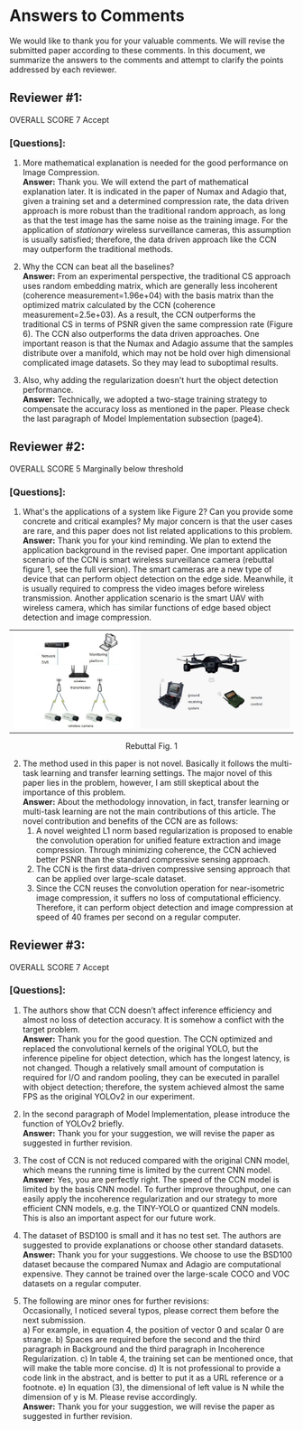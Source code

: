 # Answers to Comments
We would like to thank you for your valuable comments. We will revise the submitted paper according to these comments. In this document, we summarize the answers to the comments and attempt to clarify the points addressed by each reviewer. 
## Reviewer #1:
OVERALL SCORE 7 Accept
### [Questions]: 
1.	More mathematical explanation is needed for the good performance on Image Compression.  
**Answer:** Thank you. We will extend the part of mathematical explanation later. It is indicated in the paper of Numax and Adagio that, given a training set and a determined compression rate, the data driven approach is more robust than the traditional random approach, as long as that the test image has the same noise as the training image. For the application of *stationary* wireless surveillance cameras, this assumption is usually satisfied; therefore, the data driven approach like the CCN may outperform the traditional methods.

2.	Why the CCN can beat all the baselines?  
**Answer:** From an experimental perspective, the traditional CS approach uses random embedding matrix, which are generally less incoherent (coherence measurement=1.96e+04) with the basis matrix than the optimized matrix calculated by the CCN (coherence measurement=2.5e+03). As a result, the CCN outperforms the traditional CS in terms of PSNR given the same compression rate (Figure 6).
The CCN also outperforms the data driven approaches. One important reason is that the Numax and Adagio assume that the samples distribute over a manifold, which may not be hold over high dimensional complicated image datasets. So they may lead to suboptimal results.


3. Also, why adding the regularization doesn't hurt the object detection performance.  
**Answer:** Technically, we adopted a two-stage training strategy to compensate the accuracy loss as mentioned in the paper. Please check the last paragraph of Model Implementation subsection (page4).  
   
## Reviewer #2:  
OVERALL SCORE 5 Marginally below threshold  
### [Questions]:  
1.	What's the applications of a system like Figure 2? Can you provide some concrete and critical examples? My major concern is that the user cases are rare, and this paper does not list related applications to this problem.   
**Answer:** Thank you for your kind reminding. We plan to extend the application background in the revised paper. One important application scenario of the CCN is smart wireless surveillance camera (rebuttal figure 1, see the full version). The smart cameras are a new type of device that can perform object detection on the edge side. Meanwhile, it is usually required to compress the video images before wireless transmission. Another application scenario is the smart UAV with wireless camera, which has similar functions of edge based object detection and image compression.
<table>
    <tr>
        <td ><center><img src="https://github.com/sosaaaad2/Rebuttal/blob/master/images/wireless_camera.jpg?watermark/2/text/aHR0cHM6Ly9ibG9nLmNzZG4ubmV0L3FxXzMzODI2NTY0/font/5a6L5L2T/fontsize/400/fill/I0JBQkFCMA==/dissolve/70" >
        <td ><center><img src="https://github.com/sosaaaad2/Rebuttal/blob/master/images/timg.jpg?watermark/2/text/aHR0cHM6Ly9ibG9nLmNzZG4ubmV0L3FxXzMzODI2NTY0/font/5a6L5L2T/fontsize/400/fill/I0JBQkFCMA==/dissolve/70"  >
    </tr>
</table>
                                     <p align="center">Rebuttal Fig. 1</p>

2.	The method used in this paper is not novel. Basically it follows the multi-task learning and transfer learning settings. The major novel of this paper lies in the problem, however, I am still skeptical about the importance of this problem.  
**Answer:** About the methodology innovation, in fact, transfer learning or multi-task learning are not the main contributions of this article. The novel contribution and benefits of the CCN are as follows:
     1)	A novel weighted L1 norm based regularization is proposed to enable the convolution operation for unified feature extraction and image compression. Through minimizing coherence, the CCN achieved better PSNR than the standard compressive sensing approach.
     2)	The CCN is the first data-driven compressive sensing approach that can be applied over large-scale dataset.
     3)	Since the CCN reuses the convolution operation for near-isometric image compression, it suffers no loss of computational efficiency. Therefore, it can perform object detection and image compression at speed of 40 frames per second on a regular computer.

## Reviewer #3:  
OVERALL SCORE 7 Accept  
### [Questions]:   
1.	The authors show that CCN doesn’t affect inference efficiency and almost no loss of detection accuracy. It is somehow a conflict with the target problem.  
**Answer:** Thank you for the good question. The CCN optimized and replaced the convolutional kernels of the original YOLO, but the inference pipeline for object detection, which has the longest latency, is not changed. Though a relatively small amount of computation is required for I/O and random pooling, they can be executed in parallel with object detection; therefore, the system achieved almost the same FPS as the original YOLOv2 in our experiment.

2.	In the second paragraph of Model Implementation, please introduce the function of YOLOv2 briefly.    
**Answer:** Thank you for your suggestion, we will revise the paper as suggested in further revision.

3.	The cost of CCN is not reduced compared with the original CNN model, which means the running time is limited by the current CNN model.   
**Answer:** Yes, you are perfectly right. The speed of the CCN model is limited by the basis CNN model. To further improve throughput, one can easily apply the incoherence regularization and our strategy to more efficient CNN models, e.g. the TINY-YOLO or quantized CNN models. This is also an important aspect for our future work.

4.	The dataset of BSD100 is small and it has no test set. The authors are suggested to provide explanations or choose other standard datasets.  
**Answer:** Thank you for your suggestions. We choose to use the BSD100 dataset because the compared Numax and Adagio are computational expensive. They cannot be trained over the large-scale COCO and VOC datasets on a regular computer. 

5.	The following are minor ones for further revisions:  
Occasionally, I noticed several typos, please correct them before the next submission.   
a) For example, in equation 4, the position of vector 0 and scalar 0 are strange. 
b) Spaces are required before the second and the third paragraph in Background and the third paragraph in Incoherence Regularization.
c) In table 4, the training set can be mentioned once, that will make the table more concise.
d) It is not professional to provide a code link in the abstract, and is better to put it as a URL reference or a footnote.
e) In equation (3), the dimensional of left value is N while the dimension of y is M. Please revise accordingly.    
**Answer:** Thank you for your suggestion, we will revise the paper as suggested in further revision.
